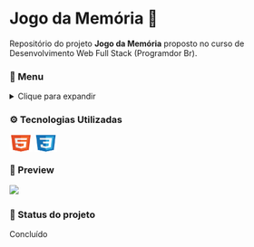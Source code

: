 # Jogo da Memória 💭

Repositório do projeto **Jogo da Memória** proposto no curso de Desenvolvimento Web Full Stack (Programdor Br).

### 🎯 Menu

<details>
<summary>Clique para expandir</summary>
◽ <a href="#tecnologias">Tecnologias</a> <br>
◽ <a href="#preview">Preview</a> <br>
◽ <a href="#status">Status do Projeto</a> <br>

</details>

<h3 id="tecnologias">⚙️ Tecnologias Utilizadas</h3>

<div style="display: inline_block">
  <img align="center" alt="Mi-HTML" height="30" width="40" src="https://raw.githubusercontent.com/devicons/devicon/master/icons/html5/html5-original.svg">
  <img align="center" alt="Mi-CSS" height="30" width="40" src="https://raw.githubusercontent.com/devicons/devicon/master/icons/css3/css3-original.svg">
</div>

<h3 id="preview">🎥 Preview</h3>

<img src="./img/readme.gif/" width="600px">

<h3 id="status">📌 Status do projeto</h3>
<p>Concluído</p>


